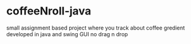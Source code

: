 # coffeeNroll-java
small assignment based project where you track about coffee gredient developed in java and swing GUI no drag n drop
